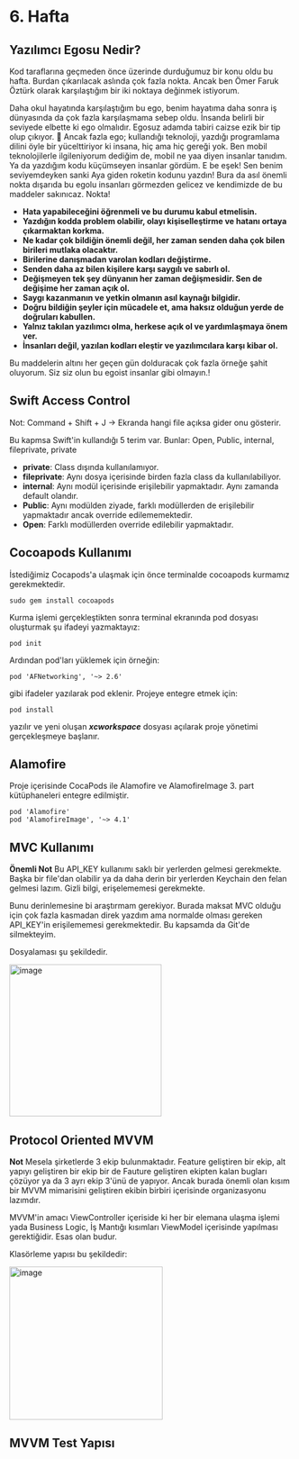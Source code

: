 # 6. Hafta

## Yazılımcı Egosu Nedir?

Kod taraflarına geçmeden önce üzerinde durduğumuz bir konu oldu bu hafta. Burdan çıkarılacak aslında çok fazla nokta. Ancak ben Ömer Faruk Öztürk olarak karşılaştığım bir iki noktaya değinmek istiyorum.

Daha okul hayatında karşılaştığım bu ego, benim hayatıma daha sonra iş dünyasında da çok fazla karşılaşmama sebep oldu. İnsanda belirli bir seviyede elbette ki ego olmalıdır. Egosuz adamda tabiri caizse ezik bir tip olup çıkıyor. 🙂 Ancak fazla ego; kullandığı teknoloji, yazdığı programlama dilini öyle bir yücelttiriyor ki insana, hiç ama hiç gereği yok. Ben mobil teknolojilerle ilgileniyorum dediğim de, mobil ne yaa diyen insanlar tanıdım. Ya da yazdığım kodu küçümseyen insanlar gördüm. E be eşek! Sen benim seviyemdeyken sanki Aya giden roketin kodunu yazdın! Bura da asıl önemli nokta dışarıda bu egolu insanları görmezden gelicez ve kendimizde de bu maddeler sakınıcaz. Nokta!

* **Hata yapabileceğini öğrenmeli ve bu durumu kabul etmelisin.** 
* **Yazdığın kodda problem olabilir, olayı kişiselleştirme ve hatanı ortaya çıkarmaktan korkma.**
* **Ne kadar çok bildiğin önemli değil, her zaman senden daha çok bilen birileri mutlaka olacaktır.**
* **Birilerine danışmadan varolan kodları değiştirme.**
* **Senden daha az bilen kişilere karşı saygılı ve sabırlı ol.**
* **Değişmeyen tek şey dünyanın her zaman değişmesidir. Sen de değişime her zaman açık ol.**
* **Saygı kazanmanın ve yetkin olmanın asıl kaynağı bilgidir.**
* **Doğru bildiğin şeyler için mücadele et, ama haksız olduğun yerde de doğruları kabullen.**
* **Yalnız takılan yazılımcı olma, herkese açık ol ve yardımlaşmaya önem ver.**
* **İnsanları değil, yazılan kodları eleştir ve yazılımcılara karşı kibar ol.**

Bu maddelerin altını her geçen gün dolduracak çok fazla örneğe şahit oluyorum. Siz siz olun bu egoist insanlar gibi olmayın.!
 
## Swift Access Control

Not: Command + Shift + J -> Ekranda hangi file açıksa gider onu gösterir.

Bu kapmsa Swift'in kullandığı 5 terim var. Bunlar: Open, Public, internal, fileprivate, private

* **private**: Class dışında kullanılamıyor.
* **fileprivate**: Aynı dosya içerisinde birden fazla class da kullanılabiliyor.
* **internal**: Aynı modül içerisinde erişilebilir yapmaktadır. Aynı zamanda default olandır.
* **Public**: Aynı modülden ziyade, farklı modüllerden de erişilebilir yapmaktadır ancak override edilememektedir.
* **Open**: Farklı modüllerden override edilebilir yapmaktadır.

## Cocoapods Kullanımı

İstediğimiz Cocapods'a ulaşmak için önce terminalde cocoapods kurmamız gerekmektedir.

```sudo gem install cocoapods```

Kurma işlemi gerçekleştikten sonra terminal ekranında pod dosyası oluşturmak şu ifadeyi yazmaktayız:

```pod init```

Ardından pod'ları yüklemek için örneğin:

```pod 'AFNetworking', '~> 2.6'```

gibi ifadeler yazılarak pod eklenir. Projeye entegre etmek için:

```pod install```

yazılır ve yeni oluşan ***xcworkspace*** dosyası açılarak proje yönetimi gerçekleşmeye başlanır.

## Alamofire

Proje içerisinde CocaPods ile Alamofire ve AlamofireImage 3. part kütüphaneleri entegre edilmiştir.

```
pod 'Alamofire'
pod 'AlamofireImage', '~> 4.1' 
```

## MVC Kullanımı

**Önemli Not** Bu API_KEY kullanımı saklı bir yerlerden gelmesi gerekmekte. Başka bir file'dan olabilir ya da daha derin bir yerlerden Keychain den felan gelmesi lazım. Gizli bilgi, erişelememesi gerekmekte.

Bunu derinlemesine bi araştırmam gerekiyor. Burada maksat MVC olduğu için çok fazla kasmadan direk yazdım ama normalde olması gereken API_KEY'in erişilememesi gerekmektedir. Bu kapsamda da Git'de silmekteyim.

Dosyalaması şu şekildedir.

<img width="270" alt="image" src="https://user-images.githubusercontent.com/56068905/206101392-89ba4b12-31e7-4009-93e7-2a03fcb06e0a.png">

## Protocol Oriented MVVM

**Not** Mesela şirketlerde 3 ekip bulunmaktadır. Feature geliştiren bir ekip, alt yapıyı geliştiren bir ekip bir de Fauture geliştiren ekipten kalan bugları çözüyor ya da 3 ayrı ekip 3'ünü de yapıyor. Ancak burada önemli olan kısım bir MVVM mimarisini geliştiren ekibin birbiri içerisinde organizasyonu lazımdır.

MVVM'in amacı ViewController içeriside ki her bir elemana ulaşma işlemi yada Business Logic, İş Mantığı kısımları ViewModel içerisinde yapılması gerektiğidir. Esas olan budur.

Klasörleme yapısı bu şekildedir:

<img width="272" alt="image" src="https://user-images.githubusercontent.com/56068905/206147704-c75628f6-dfde-4248-8521-991d652978df.png">

## MVVM Test Yapısı

